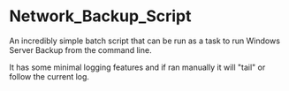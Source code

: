 # Network_Backup_Script

An incredibly simple batch script that can be run as a task to run Windows Server Backup from the command line.

It has some minimal logging features and if ran manually it will "tail" or follow the current log.

